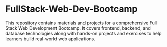 # FullStack-Web-Dev-Bootcamp
This repository contains materials and projects for a comprehensive Full Stack Web Development Bootcamp. It covers frontend, backend, and database technologies along with hands-on projects and exercises to help learners build real-world web applications.
